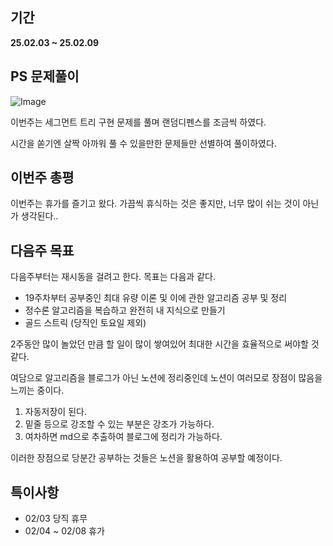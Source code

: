 ## 기간
**25.02.03 ~ 25.02.09**

## PS 문제풀이
![Image](https://github.com/user-attachments/assets/c70e5106-79fc-48ad-97e6-b8e7875060e1)

이번주는 세그먼트 트리 구현 문제를 풀며 랜덤디펜스를 조금씩 하였다.

시간을 쏟기엔 살짝 아까워 풀 수 있을만한 문제들만 선별하여 풀이하였다.

## 이번주 총평
이번주는 휴가를 즐기고 왔다. 가끔씩 휴식하는 것은 좋지만, 너무 많이 쉬는 것이 아닌가 생각된다..

## 다음주 목표
다음주부터는 재시동을 걸려고 한다. 목표는 다음과 같다.

- 19주차부터 공부중인 최대 유량 이론 및 이에 관한 알고리즘 공부 및 정리
- 정수론 알고리즘을 복습하고 완전히 내 지식으로 만들기
- 골드 스트릭 (당직인 토요일 제외)

2주동안 많이 놀았던 만큼 할 일이 많이 쌓여있어 최대한 시간을 효율적으로 써야할 것 같다.

여담으로 알고리즘을 블로그가 아닌 노션에 정리중인데 노션이 여러모로 장점이 많음을 느끼는 중이다.

1. 자동저장이 된다.
2. 밑줄 등으로 강조할 수 있는 부분은 강조가 가능하다.
3. 여차하면 md으로 추출하여 블로그에 정리가 가능하다.

이러한 장점으로 당분간 공부하는 것들은 노션을 활용하여 공부할 예정이다.

## 특이사항
- 02/03 당직 휴무
- 02/04 ~ 02/08 휴가
